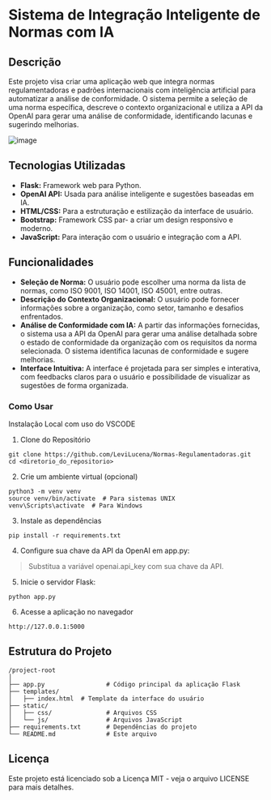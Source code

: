 # Sistema de Integração Inteligente de Normas com IA

## Descrição
Este projeto visa criar uma aplicação web que integra normas regulamentadoras e padrões internacionais com inteligência artificial para automatizar a análise de conformidade. O sistema permite a seleção de uma norma específica, descreve o contexto organizacional e utiliza a API da OpenAI para gerar uma análise de conformidade, identificando lacunas e sugerindo melhorias.

![image](https://github.com/user-attachments/assets/23197952-6893-41e7-bfee-f6280743f124)

## Tecnologias Utilizadas
- **Flask:** Framework web para Python.
- **OpenAI API:** Usada para análise inteligente e sugestões baseadas em IA.
- **HTML/CSS:** Para a estruturação e estilização da interface de usuário.
- **Bootstrap:** Framework CSS par- a criar um design responsivo e moderno.
- **JavaScript:** Para interação com o usuário e integração com a API.

## Funcionalidades
- **Seleção de Norma:** O usuário pode escolher uma norma da lista de normas, como ISO 9001, ISO 14001, ISO 45001, entre outras.
- **Descrição do Contexto Organizacional:** O usuário pode fornecer informações sobre a organização, como setor, tamanho e desafios enfrentados.
- **Análise de Conformidade com IA:** A partir das informações fornecidas, o sistema usa a API da OpenAI para gerar uma análise detalhada sobre o estado de conformidade da organização com os requisitos da norma selecionada. O sistema identifica lacunas de conformidade e sugere melhorias.
- **Interface Intuitiva:** A interface é projetada para ser simples e interativa, com feedbacks claros para o usuário e possibilidade de visualizar as sugestões de forma organizada.

### Como Usar
Instalação Local com uso do VSCODE

1. Clone do Repositório
```
git clone https://github.com/LeviLucena/Normas-Regulamentadoras.git
cd <diretorio_do_repositorio>
```

2. Crie um ambiente virtual (opcional)
```
python3 -m venv venv
source venv/bin/activate  # Para sistemas UNIX
venv\Scripts\activate  # Para Windows
```

3. Instale as dependências
```
pip install -r requirements.txt
```

4. Configure sua chave da API da OpenAI em app.py:
> Substitua a variável openai.api_key com sua chave da API.

5. Inicie o servidor Flask:
```
python app.py
```

6. Acesse a aplicação no navegador
```
http://127.0.0.1:5000
```
## Estrutura do Projeto
```
/project-root
│
├── app.py                 # Código principal da aplicação Flask
├── templates/
│   ├── index.html  # Template da interface do usuário
├── static/
│   ├── css/               # Arquivos CSS
│   └── js/                # Arquivos JavaScript
├── requirements.txt       # Dependências do projeto
└── README.md              # Este arquivo
```

## Licença
Este projeto está licenciado sob a Licença MIT - veja o arquivo LICENSE para mais detalhes.
